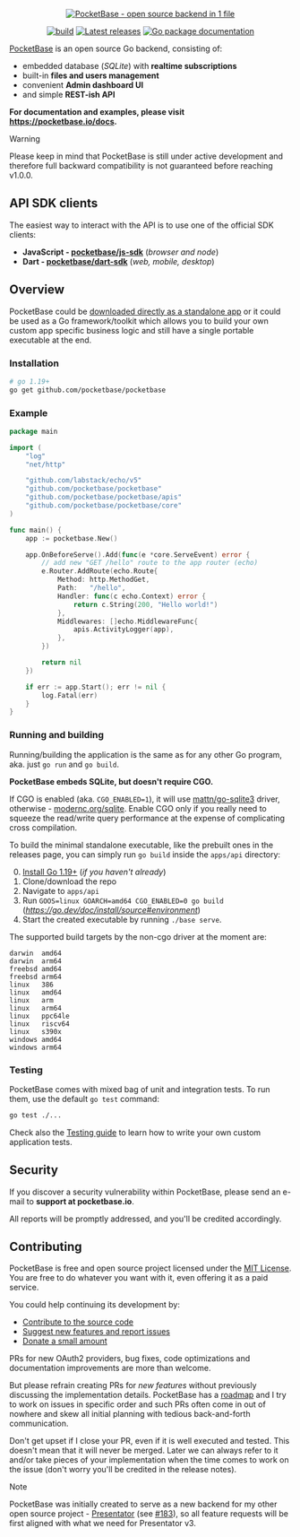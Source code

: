 <p align="center">
    <a href="https://pocketbase.io" target="_blank" rel="noopener">
        <img src="https://i.imgur.com/5qimnm5.png" alt="PocketBase - open source backend in 1 file" />
    </a>
</p>

<p align="center">
    <a href="https://github.com/pocketbase/pocketbase/actions/workflows/release.yaml" target="_blank" rel="noopener"><img src="https://github.com/pocketbase/pocketbase/actions/workflows/release.yaml/badge.svg" alt="build" /></a>
    <a href="https://github.com/pocketbase/pocketbase/releases" target="_blank" rel="noopener"><img src="https://img.shields.io/github/release/pocketbase/pocketbase.svg" alt="Latest releases" /></a>
    <a href="https://pkg.go.dev/github.com/pocketbase/pocketbase" target="_blank" rel="noopener"><img src="https://godoc.org/github.com/ganigeorgiev/fexpr?status.svg" alt="Go package documentation" /></a>
</p>

[PocketBase](https://pocketbase.io) is an open source Go backend, consisting of:

- embedded database (_SQLite_) with **realtime subscriptions**
- built-in **files and users management**
- convenient **Admin dashboard UI**
- and simple **REST-ish API**

**For documentation and examples, please visit https://pocketbase.io/docs.**

> [!WARNING]
> Please keep in mind that PocketBase is still under active development
> and therefore full backward compatibility is not guaranteed before reaching v1.0.0.

## API SDK clients

The easiest way to interact with the API is to use one of the official SDK clients:

- **JavaScript - [pocketbase/js-sdk](https://github.com/pocketbase/js-sdk)** (_browser and node_)
- **Dart - [pocketbase/dart-sdk](https://github.com/pocketbase/dart-sdk)** (_web, mobile, desktop_)

## Overview

PocketBase could be [downloaded directly as a standalone app](https://github.com/pocketbase/pocketbase/releases) or it could be used as a Go framework/toolkit which allows you to build
your own custom app specific business logic and still have a single portable executable at the end.

### Installation

```sh
# go 1.19+
go get github.com/pocketbase/pocketbase
```

### Example

```go
package main

import (
    "log"
    "net/http"

    "github.com/labstack/echo/v5"
    "github.com/pocketbase/pocketbase"
    "github.com/pocketbase/pocketbase/apis"
    "github.com/pocketbase/pocketbase/core"
)

func main() {
    app := pocketbase.New()

    app.OnBeforeServe().Add(func(e *core.ServeEvent) error {
        // add new "GET /hello" route to the app router (echo)
        e.Router.AddRoute(echo.Route{
            Method: http.MethodGet,
            Path:   "/hello",
            Handler: func(c echo.Context) error {
                return c.String(200, "Hello world!")
            },
            Middlewares: []echo.MiddlewareFunc{
                apis.ActivityLogger(app),
            },
        })

        return nil
    })

    if err := app.Start(); err != nil {
        log.Fatal(err)
    }
}
```

### Running and building

Running/building the application is the same as for any other Go program, aka. just `go run` and `go build`.

**PocketBase embeds SQLite, but doesn't require CGO.**

If CGO is enabled (aka. `CGO_ENABLED=1`), it will use [mattn/go-sqlite3](https://pkg.go.dev/github.com/mattn/go-sqlite3) driver, otherwise - [modernc.org/sqlite](https://pkg.go.dev/modernc.org/sqlite).
Enable CGO only if you really need to squeeze the read/write query performance at the expense of complicating cross compilation.

To build the minimal standalone executable, like the prebuilt ones in the releases page, you can simply run `go build` inside the `apps/api` directory:

0. [Install Go 1.19+](https://go.dev/doc/install) (_if you haven't already_)
1. Clone/download the repo
2. Navigate to `apps/api`
3. Run `GOOS=linux GOARCH=amd64 CGO_ENABLED=0 go build`
   (_https://go.dev/doc/install/source#environment_)
4. Start the created executable by running `./base serve`.

The supported build targets by the non-cgo driver at the moment are:

```
darwin  amd64
darwin  arm64
freebsd amd64
freebsd arm64
linux   386
linux   amd64
linux   arm
linux   arm64
linux   ppc64le
linux   riscv64
linux   s390x
windows amd64
windows arm64
```

### Testing

PocketBase comes with mixed bag of unit and integration tests.
To run them, use the default `go test` command:

```sh
go test ./...
```

Check also the [Testing guide](http://pocketbase.io/docs/testing) to learn how to write your own custom application tests.

## Security

If you discover a security vulnerability within PocketBase, please send an e-mail to **support at pocketbase.io**.

All reports will be promptly addressed, and you'll be credited accordingly.

## Contributing

PocketBase is free and open source project licensed under the [MIT License](LICENSE.md).
You are free to do whatever you want with it, even offering it as a paid service.

You could help continuing its development by:

- [Contribute to the source code](CONTRIBUTING.md)
- [Suggest new features and report issues](https://github.com/pocketbase/pocketbase/issues)
- [Donate a small amount](https://pocketbase.io/support-us)

PRs for new OAuth2 providers, bug fixes, code optimizations and documentation improvements are more than welcome.

But please refrain creating PRs for _new features_ without previously discussing the implementation details.
PocketBase has a [roadmap](https://github.com/orgs/pocketbase/projects/2) and I try to work on issues in specific order and such PRs often come in out of nowhere and skew all initial planning with tedious back-and-forth communication.

Don't get upset if I close your PR, even if it is well executed and tested. This doesn't mean that it will never be merged.
Later we can always refer to it and/or take pieces of your implementation when the time comes to work on the issue (don't worry you'll be credited in the release notes).

> [!NOTE]
> PocketBase was initially created to serve as a new backend for my other open source project - [Presentator](https://presentator.io) (see [#183](https://github.com/presentator/presentator/issues/183)),
> so all feature requests will be first aligned with what we need for Presentator v3.

